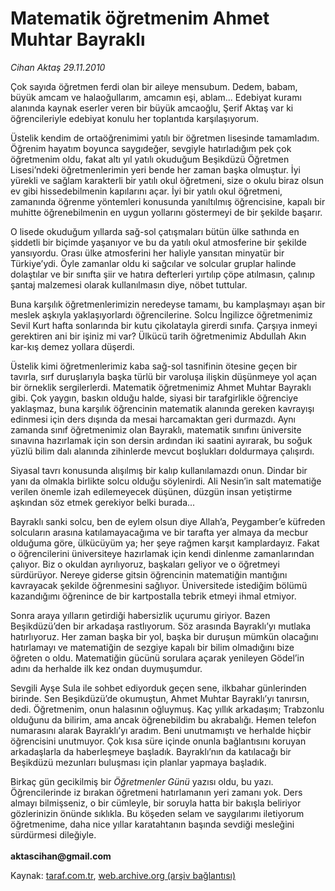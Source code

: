 # Matematik öğretmenim Ahmet Muhtar Bayraklı 

*Cihan Aktaş 29.11.2010*

<div class="yazi"><p>Çok sayıda öğretmen ferdi olan bir aileye mensubum. Dedem, babam, büyük amcam ve halaoğullarım, amcamın eşi, ablam... Edebiyat kuramı alanında kaynak eserler veren bir büyük amcaoğlu, Şerif Aktaş var ki öğrencileriyle edebiyat konulu her toplantıda karşılaşıyorum. </p>
<p>Üstelik kendim de ortaöğrenimimi yatılı bir öğretmen lisesinde tamamladım. Öğrenim hayatım boyunca saygıdeğer, sevgiyle hatırladığım pek çok öğretmenim oldu, fakat altı yıl yatılı okuduğum Beşikdüzü Öğretmen Lisesi’ndeki öğretmenlerimin yeri bende her zaman başka olmuştur. İyi yürekli ve sağlam karakterli bir yatılı okul öğretmeni, size o okulu biraz olsun ev gibi hissedebilmenin kapılarını açar. İyi bir yatılı okul öğretmeni, zamanında öğrenme yöntemleri konusunda yanıltılmış öğrencisine, kapalı bir muhitte öğrenebilmenin en uygun yollarını göstermeyi de bir şekilde başarır.</p>
<p>O lisede okuduğum yıllarda sağ-sol çatışmaları bütün ülke sathında en şiddetli bir biçimde yaşanıyor ve bu da yatılı okul atmosferine bir şekilde yansıyordu. Orası ülke atmosferini her haliyle yansıtan minyatür bir Türkiye’ydi. Öyle zamanlar oldu ki sağcılar ve solcular gruplar halinde dolaştılar ve bir sınıfta şiir ve hatıra defterleri yırtılıp çöpe atılmasın, çalınıp şantaj malzemesi olarak kullanılmasın diye, nöbet tuttular. </p>
<p>Buna karşılık öğretmenlerimizin neredeyse tamamı, bu kamplaşmayı aşan bir meslek aşkıyla yaklaşıyorlardı öğrencilerine. Solcu İngilizce öğretmenimiz Sevil Kurt hafta sonlarında bir kutu çikolatayla girerdi sınıfa. Çarşıya inmeyi gerektiren ani bir işiniz mi var? Ülkücü tarih öğretmenimiz Abdullah Akın kar-kış demez yollara düşerdi.</p>
<p>Üstelik kimi öğretmenlerimiz kaba sağ-sol tasnifinin ötesine geçen bir tavırla, sırf duruşlarıyla başka türlü bir varoluşa ilişkin düşünmeye yol açan bir örneklik sergilerlerdi. Matematik öğretmenimiz Ahmet Muhtar Bayraklı gibi. Çok yaygın, baskın olduğu halde, siyasi bir tarafgirlikle öğrenciye yaklaşmaz, buna karşılık öğrencinin matematik alanında gereken kavrayışı edinmesi için ders dışında da mesai harcamaktan geri durmazdı. Aynı zamanda sınıf öğretmenimiz olan Bayraklı, matematik sınıfını üniversite sınavına hazırlamak için son dersin ardından iki saatini ayırarak, bu soğuk yüzlü bilim dalı alanında zihinlerde mevcut boşlukları doldurmaya çalışırdı. </p>
<p>Siyasal tavrı konusunda alışılmış bir kalıp kullanılamazdı onun. Dindar bir yanı da olmakla birlikte solcu olduğu söylenirdi. Ali Nesin’in salt matematiğe verilen önemle izah edilemeyecek düşünen, düzgün insan yetiştirme aşkından söz etmek gerekiyor belki burada...</p>
<p>Bayraklı sanki solcu, ben de eylem olsun diye Allah’a, Peygamber’e küfreden solcuların arasına katılamayacağıma ve bir tarafta yer almaya da mecbur olduğuma göre, ülkücüyüm ya; her şeye rağmen karşıt kamplardayız. Fakat o öğrencilerini üniversiteye hazırlamak için kendi dinlenme zamanlarından çalıyor. Biz o okuldan ayrılıyoruz, başkaları geliyor ve o öğretmeyi sürdürüyor. Nereye giderse gitsin öğrencinin matematiğin mantığını kavrayacak şekilde öğrenmesini sağlıyor. Üniversitede istediğim bölümü kazandığımı öğrenince de bir kartpostalla tebrik etmeyi ihmal etmiyor. </p>
<p>Sonra araya yılların getirdiği habersizlik uçurumu giriyor. Bazen Beşikdüzü’den bir arkadaşa rastlıyorum. Söz arasında Bayraklı’yı mutlaka hatırlıyoruz. Her zaman başka bir yol, başka bir duruşun mümkün olacağını hatırlamayı ve matematiğin de sezgiye kapalı bir bilim olmadığını bize öğreten o oldu. Matematiğin gücünü sorulara açarak yenileyen Gödel’in adını da herhalde ilk kez ondan duymuşumdur. </p>
<p>Sevgili Ayşe Sula ile sohbet ediyorduk geçen sene, ilkbahar günlerinden birinde. Sen Beşikdüzü’de okumuştun, Ahmet Muhtar Bayraklı’yı tanırsın, dedi. Öğretmenim, onun halasının oğluymuş. Kaç yıllık arkadaşım; Trabzonlu olduğunu da bilirim, ama ancak öğrenebildim bu akrabalığı. Hemen telefon numarasını alarak Bayraklı’yı aradım. Beni unutmamıştı ve herhalde hiçbir öğrencisini unutmuyor. Çok kısa süre içinde onunla bağlantısını koruyan arkadaşlarla da haberleşmeye başladık. Bayraklı’nın da katılacağı bir Beşikdüzü mezunları buluşması için planlar yapmaya başladık.</p>
<p>Birkaç gün gecikilmiş bir <i>Öğretmenler Günü</i> yazısı oldu, bu yazı. Öğrencilerinde iz bırakan öğretmeni hatırlamanın yeri zamanı yok. Ders almayı bilmişseniz, o bir cümleyle, bir soruyla hatta bir bakışla beliriyor gözlerinizin önünde sıklıkla. Bu köşeden selam ve saygılarımı iletiyorum öğretmenime, daha nice yıllar karatahtanın başında sevdiği mesleğini sürdürmesi dileğiyle.<br/><br/><b>aktascihan@gmail.com</b></p></div>

Kaynak: [taraf.com.tr](m), [web.archive.org (arşiv bağlantısı)](http://web.archive.org/web/20101130090919/http://taraf.com.tr/cihan-aktas/makale-matematik-ogretmenim-ahmet-muhtar-bayrakli.htm)
